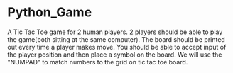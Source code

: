 # Python_Game
A Tic Tac Toe game for 2 human players. 
2 players should be able to play the game(both sitting at the same computer). 
The board should be printed out every time a player makes move. 
You should be able to accept input of the player position and then place a symbol on the board. 
We will use the "NUMPAD" to match numbers to the grid on tic tac toe board. 
